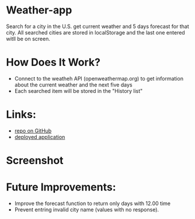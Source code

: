 # Weather-app

Search for a city in the U.S. get current weather and 5 days forecast for that city. All searched cities are stored in localStorage and the last one entered witll be on screen.

# How Does It Work?

* Connect to the weatheh API (openweathermap.org) to get information about the current weather and the next five days
* Each searched item will be stored in the "History list"

# Links:

* [repo on GitHub](https://github.com/samergain/weather-app/)
* [deployed application](https://samergain.github.io/weather-app/)

# Screenshot 

# Future Improvements:
* Improve the forecast function to return only days with 12.00 time 
* Prevent entring invalid city name (values with no response).


